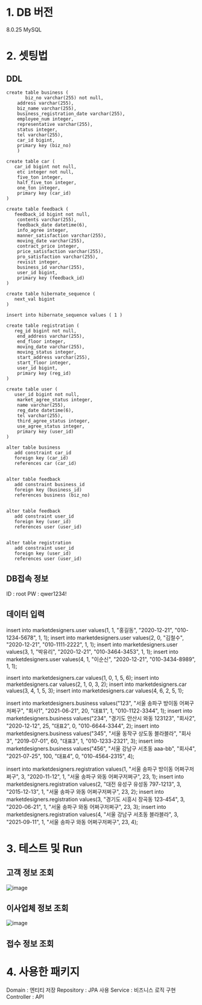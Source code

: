 # 1. DB 버전
8.0.25 MySQL

# 2. 셋팅법
## DDL
	create table business (
	       biz_no varchar(255) not null,
		address varchar(255),
		biz_name varchar(255),
		business_registration_date varchar(255),
		employee_num integer,
		representative varchar(255),
		status integer,
		tel varchar(255),
		car_id bigint,
		primary key (biz_no)
	    )
    
    create table car (
       car_id bigint not null,
        etc integer not null,
        five_ton integer,
        half_five_ton integer,
        one_ton integer,
        primary key (car_id)
    )
    
    create table feedback (
       feedback_id bigint not null,
        contents varchar(255),
        feedback_date datetime(6),
        info_agree integer,
        manner_satisfaction varchar(255),
        moving_date varchar(255),
        contract_price integer,
        price_satisfaction varchar(255),
        pro_satisfaction varchar(255),
        revisit integer,
        business_id varchar(255),
        user_id bigint,
        primary key (feedback_id)
    )
	
    create table hibernate_sequence (
       next_val bigint
    )
	
    insert into hibernate_sequence values ( 1 )
    
    create table registration (
       reg_id bigint not null,
        end_address varchar(255),
        end_floor integer,
        moving_date varchar(255),
        moving_status integer,
        start_address varchar(255),
        start_floor integer,
        user_id bigint,
        primary key (reg_id)
    )
    
    create table user (
       user_id bigint not null,
        market_agree_status integer,
        name varchar(255),
        reg_date datetime(6),
        tel varchar(255),
        third_agree_status integer,
        use_agree_status integer,
        primary key (user_id)
    )
    
    alter table business 
       add constraint car_id 
       foreign key (car_id) 
       references car (car_id)

    
    alter table feedback 
       add constraint business_id 
       foreign key (business_id) 
       references business (biz_no)

    
    alter table feedback 
       add constraint user_id 
       foreign key (user_id) 
       references user (user_id)

    
    alter table registration 
       add constraint user_id 
       foreign key (user_id) 
       references user (user_id)
       
## DB접속 정보
ID : root
PW : qwer1234!

## 데이터 입력
insert into marketdesigners.user values(1, 1, "홍길동", "2020-12-21", "010-1234-5678", 1, 1);
insert into marketdesigners.user values(2, 0, "김철수", "2020-12-21", "010-1111-2222", 1, 1);
insert into marketdesigners.user values(3, 1, "박유리", "2020-12-21", "010-3464-3453", 1, 1);
insert into marketdesigners.user values(4, 1, "이순신", "2020-12-21", "010-3434-8989", 1, 1);

insert into marketdesigners.car values(1, 0, 1, 5, 6);
insert into marketdesigners.car values(2, 1, 0, 3, 2);
insert into marketdesigners.car values(3, 4, 1, 5, 3);
insert into marketdesigners.car values(4, 6, 2, 5, 1);

insert into marketdesigners.business values("123", "서울 송파구 방이동 어쩌구저쩌구", "회사1", "2021-06-21", 20, "대표1", 1, "010-1122-3344", 1);
insert into marketdesigners.business values("234", "경기도 안산시 와동 123123", "회사2", "2020-12-12", 25, "대표2", 0, "010-6644-3344", 2);
insert into marketdesigners.business values("345", "서울 동작구 상도동 블라블라", "회사3", "2019-07-01", 60, "대표3", 1, "010-1233-2321", 3);
insert into marketdesigners.business values("456", "서울 강남구 서초동 aaa-bb", "회사4", "2021-07-25", 100, "대표4", 0, "010-4564-2315", 4);


insert into marketdesigners.registration values(1, "서울 송파구 방이동 어쩌구저쩌구", 3, "2020-11-12", 1, "서울 송파구 와동 어쩌구저쩌구", 23, 1);
insert into marketdesigners.registration values(2, "대전 유성구 유성동 797-1213", 3, "2015-12-13", 1, "서울 송파구 와동 어쩌구저쩌구", 23, 2);
insert into marketdesigners.registration values(3, "경기도 시흥시 장곡동 123-454", 3, "2020-06-21", 1, "서울 송파구 와동 어쩌구저쩌구", 23, 3);
insert into marketdesigners.registration values(4, "서울 강남구 서초동 블라블라", 3, "2021-09-11", 1, "서울 송파구 와동 어쩌구저쩌구", 23, 4);

# 3. 테스트 및 Run
## 고객 정보 조회
![image](https://user-images.githubusercontent.com/45089402/126888841-bb95f164-0a45-4eed-816f-e84baa5d6eb8.png)

## 이사업체 정보 조회
![image](https://user-images.githubusercontent.com/45089402/126888853-fa63e458-e01b-46e7-8c1d-095819ab84ff.png)


## 접수 정보 조회


# 4. 사용한 패키지

Domain : 엔티티 저장
Repository : JPA 사용
Service : 비즈니스 로직 구현
Controller : API 
